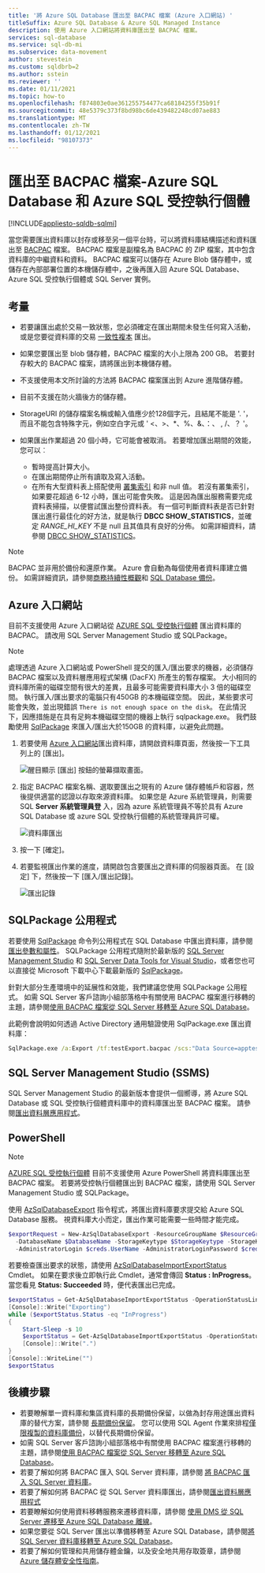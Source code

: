 ```yaml
---
title: '將 Azure SQL Database 匯出至 BACPAC 檔案 (Azure 入口網站) '
titleSuffix: Azure SQL Database & Azure SQL Managed Instance
description: 使用 Azure 入口網站將資料庫匯出至 BACPAC 檔案。
services: sql-database
ms.service: sql-db-mi
ms.subservice: data-movement
author: stevestein
ms.custom: sqldbrb=2
ms.author: sstein
ms.reviewer: ''
ms.date: 01/11/2021
ms.topic: how-to
ms.openlocfilehash: f874803e0ae361255754477ca68184255f35b91f
ms.sourcegitcommit: 48e5379c373f8bd98bc6de439482248cd07ae883
ms.translationtype: MT
ms.contentlocale: zh-TW
ms.lasthandoff: 01/12/2021
ms.locfileid: "98107373"
---
```

# <a name="export-to-a-bacpac-file---azure-sql-database-and-azure-sql-managed-instance"></a>匯出至 BACPAC 檔案-Azure SQL Database 和 Azure SQL 受控執行個體

[!INCLUDE[appliesto-sqldb-sqlmi](../includes/appliesto-sqldb-sqlmi.md)]

當您需要匯出資料庫以封存或移至另一個平台時，可以將資料庫結構描述和資料匯出至 [BACPAC](/sql/relational-databases/data-tier-applications/data-tier-applications#Anchor_4) 檔案。 BACPAC 檔案是副檔名為 BACPAC 的 ZIP 檔案，其中包含資料庫的中繼資料和資料。 BACPAC 檔案可以儲存在 Azure Blob 儲存體中，或儲存在內部部署位置的本機儲存體中，之後再匯入回 Azure SQL Database、Azure SQL 受控執行個體或 SQL Server 實例。

## <a name="considerations"></a>考量

- 若要讓匯出處於交易一致狀態，您必須確定在匯出期間未發生任何寫入活動，或是您要從資料庫的交易 [一致性複本](database-copy.md) 匯出。
- 如果您要匯出至 blob 儲存體，BACPAC 檔案的大小上限為 200 GB。 若要封存較大的 BACPAC 檔案，請將匯出到本機儲存體。
- 不支援使用本文所討論的方法將 BACPAC 檔案匯出到 Azure 進階儲存體。
- 目前不支援在防火牆後方的儲存體。
- StorageURI 的儲存檔案名稱或輸入值應少於128個字元，且結尾不能是 '. '，而且不能包含特殊字元，例如空白字元或 ' <、>、*、%、&、：、 \, /、？ '。 
- 如果匯出作業超過 20 個小時，它可能會被取消。 若要增加匯出期間的效能，您可以︰

  - 暫時提高計算大小。
  - 在匯出期間停止所有讀取及寫入活動。
  - 在所有大型資料表上搭配使用 [叢集索引](/sql/relational-databases/indexes/clustered-and-nonclustered-indexes-described) 和非 null 值。 若沒有叢集索引，如果要花超過 6-12 小時，匯出可能會失敗。 這是因為匯出服務需要完成資料表掃描，以便嘗試匯出整份資料表。 有一個可判斷資料表是否已針對匯出進行最佳化的好方法，就是執行 **DBCC SHOW_STATISTICS**，並確定 *RANGE_HI_KEY* 不是 null 且其值具有良好的分佈。 如需詳細資料，請參閱 [DBCC SHOW_STATISTICS](/sql/t-sql/database-console-commands/dbcc-show-statistics-transact-sql)。

> [!NOTE]
> BACPAC 並非用於備份和還原作業。 Azure 會自動為每個使用者資料庫建立備份。 如需詳細資訊，請參閱[商務持續性概觀](business-continuity-high-availability-disaster-recover-hadr-overview.md)和 [SQL Database 備份](automated-backups-overview.md)。

## <a name="the-azure-portal"></a>Azure 入口網站

目前不支援使用 Azure 入口網站從 [AZURE SQL 受控執行個體](../managed-instance/sql-managed-instance-paas-overview.md) 匯出資料庫的 BACPAC。 請改用 SQL Server Management Studio 或 SQLPackage。

> [!NOTE]
> 處理透過 Azure 入口網站或 PowerShell 提交的匯入/匯出要求的機器，必須儲存 BACPAC 檔案以及資料層應用程式架構 (DacFX) 所產生的暫存檔案。 大小相同的資料庫所需的磁碟空間有很大的差異，且最多可能需要資料庫大小 3 倍的磁碟空間。 執行匯入/匯出要求的電腦只有450GB 的本機磁碟空間。 因此，某些要求可能會失敗，並出現錯誤 `There is not enough space on the disk`。 在此情況下，因應措施是在具有足夠本機磁碟空間的機器上執行 sqlpackage.exe。 我們鼓勵使用 [SqlPackage](#sqlpackage-utility) 來匯入/匯出大於150GB 的資料庫，以避免此問題。

1. 若要使用 [Azure 入口網站](https://portal.azure.com)匯出資料庫，請開啟資料庫頁面，然後按一下工具列上的 [匯出]。

   ![醒目顯示 [匯出] 按鈕的螢幕擷取畫面。](./media/database-export/database-export1.png)

2. 指定 BACPAC 檔案名稱、選取要匯出之現有的 Azure 儲存體帳戶和容器，然後提供適當的認證以存取來源資料庫。 如果您是 Azure 系統管理員，則需要 SQL **Server 系統管理員登** 入，因為 azure 系統管理員不等於具有 Azure SQL Database 或 azure SQL 受控執行個體的系統管理員許可權。

    ![資料庫匯出](./media/database-export/database-export2.png)

3. 按一下 [確定]。

4. 若要監視匯出作業的進度，請開啟包含要匯出之資料庫的伺服器頁面。 在 [設定] 下，然後按一下 [匯入/匯出記錄]。

   ![匯出記錄](./media/database-export/export-history.png)

## <a name="sqlpackage-utility"></a>SQLPackage 公用程式

若要使用 [SqlPackage](/sql/tools/sqlpackage) 命令列公用程式在 SQL Database 中匯出資料庫，請參閱 [匯出參數和屬性](/sql/tools/sqlpackage#export-parameters-and-properties)。 SQLPackage 公用程式隨附於最新版的 [SQL Server Management Studio](/sql/ssms/download-sql-server-management-studio-ssms) 和 [SQL Server Data Tools for Visual Studio](/sql/ssdt/download-sql-server-data-tools-ssdt)，或者您也可以直接從 Microsoft 下載中心下載最新版的 [SqlPackage](https://www.microsoft.com/download/details.aspx?id=53876)。

針對大部分生產環境中的延展性和效能，我們建議您使用 SQLPackage 公用程式。 如需 SQL Server 客戶諮詢小組部落格中有關使用 BACPAC 檔案進行移轉的主題，請參閱[使用 BACPAC 檔案從 SQL Server 移轉至 Azure SQL Database](/archive/blogs/sqlcat/migrating-from-sql-server-to-azure-sql-database-using-bacpac-files)。

此範例會說明如何透過 Active Directory 通用驗證使用 SqlPackage.exe 匯出資料庫：

```cmd
SqlPackage.exe /a:Export /tf:testExport.bacpac /scs:"Data Source=apptestserver.database.windows.net;Initial Catalog=MyDB;" /ua:True /tid:"apptest.onmicrosoft.com"
```

## <a name="sql-server-management-studio-ssms"></a>SQL Server Management Studio (SSMS)

SQL Server Management Studio 的最新版本會提供一個嚮導，將 Azure SQL Database 或 SQL 受控執行個體資料庫中的資料庫匯出至 BACPAC 檔案。 請參閱[匯出資料層應用程式](/sql/relational-databases/data-tier-applications/export-a-data-tier-application)。

## <a name="powershell"></a>PowerShell

> [!NOTE]
> [AZURE SQL 受控執行個體](../managed-instance/sql-managed-instance-paas-overview.md) 目前不支援使用 Azure PowerShell 將資料庫匯出至 BACPAC 檔案。 若要將受控執行個體匯出到 BACPAC 檔案，請使用 SQL Server Management Studio 或 SQLPackage。

使用 [AzSqlDatabaseExport](/powershell/module/az.sql/new-azsqldatabaseexport) 指令程式，將匯出資料庫要求提交給 Azure SQL Database 服務。 視資料庫大小而定，匯出作業可能需要一些時間才能完成。

```powershell
$exportRequest = New-AzSqlDatabaseExport -ResourceGroupName $ResourceGroupName -ServerName $ServerName `
  -DatabaseName $DatabaseName -StorageKeytype $StorageKeytype -StorageKey $StorageKey -StorageUri $BacpacUri `
  -AdministratorLogin $creds.UserName -AdministratorLoginPassword $creds.Password
```

若要檢查匯出要求的狀態，請使用 [AzSqlDatabaseImportExportStatus](/powershell/module/az.sql/get-azsqldatabaseimportexportstatus) Cmdlet。 如果在要求後立即執行此 Cmdlet，通常會傳回 **Status : InProgress**。 當您看見 **Status: Succeeded** 時，便代表匯出已完成。

```powershell
$exportStatus = Get-AzSqlDatabaseImportExportStatus -OperationStatusLink $exportRequest.OperationStatusLink
[Console]::Write("Exporting")
while ($exportStatus.Status -eq "InProgress")
{
    Start-Sleep -s 10
    $exportStatus = Get-AzSqlDatabaseImportExportStatus -OperationStatusLink $exportRequest.OperationStatusLink
    [Console]::Write(".")
}
[Console]::WriteLine("")
$exportStatus
```

## <a name="next-steps"></a>後續步驟

- 若要瞭解單一資料庫和集區資料庫的長期備份保留，以做為封存用途匯出資料庫的替代方案，請參閱 [長期備份保留](long-term-retention-overview.md)。 您可以使用 SQL Agent 作業來排程[僅限複製的資料庫備份](/sql/relational-databases/backup-restore/copy-only-backups-sql-server)，以替代長期備份保留。
- 如需 SQL Server 客戶諮詢小組部落格中有關使用 BACPAC 檔案進行移轉的主題，請參閱[使用 BACPAC 檔案從 SQL Server 移轉至 Azure SQL Database](/archive/blogs/sqlcat/migrating-from-sql-server-to-azure-sql-database-using-bacpac-files)。
- 若要了解如何將 BACPAC 匯入 SQL Server 資料庫，請參閱 [將 BACPAC 匯入 SQL Server 資料庫](/sql/relational-databases/data-tier-applications/import-a-bacpac-file-to-create-a-new-user-database)。
- 若要了解如何將 BACPAC 從 SQL Server 資料庫匯出，請參閱[匯出資料層應用程式](/sql/relational-databases/data-tier-applications/export-a-data-tier-application)
- 若要瞭解如何使用資料移轉服務來遷移資料庫，請參閱 [使用 DMS 從 SQL Server 遷移至 Azure SQL Database 離線](../../dms/tutorial-sql-server-to-azure-sql.md)。
- 如果您要從 SQL Server 匯出以準備移轉至 Azure SQL Database，請參閱[將 SQL Server 資料庫移轉至 Azure SQL Database](migrate-to-database-from-sql-server.md)。
- 若要了解如何管理和共用儲存體金鑰，以及安全地共用存取簽章，請參閱 [Azure 儲存體安全性指南](../../storage/blobs/security-recommendations.md)。
